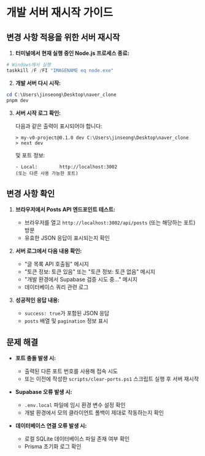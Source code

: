 # 개발 서버 재시작 가이드

## 변경 사항 적용을 위한 서버 재시작

1. **터미널에서 현재 실행 중인 Node.js 프로세스 종료:**

```powershell
# Windows에서 실행
taskkill /F /FI "IMAGENAME eq node.exe"
```

2. **개발 서버 다시 시작:**

```powershell
cd C:\Users\jinseong\Desktop\naver_clone
pnpm dev
```

3. **서버 시작 로그 확인:**
   
   다음과 같은 출력이 표시되어야 합니다:
   ```
   > my-v0-project@0.1.0 dev C:\Users\jinseong\Desktop\naver_clone
   > next dev
   ```
   
   및 포트 정보:
   ```
   - Local:        http://localhost:3002
   (또는 다른 사용 가능한 포트)
   ```

## 변경 사항 확인

1. **브라우저에서 Posts API 엔드포인트 테스트:**
   - 브라우저를 열고 `http://localhost:3002/api/posts` (또는 해당하는 포트) 방문
   - 유효한 JSON 응답이 표시되는지 확인

2. **서버 로그에서 다음 내용 확인:**
   - "글 목록 API 호출됨" 메시지
   - "토큰 정보: 토큰 있음" 또는 "토큰 정보: 토큰 없음" 메시지
   - "개발 환경에서 Supabase 검증 시도 중..." 메시지
   - 데이터베이스 쿼리 관련 로그

3. **성공적인 응답 내용:**
   - `success: true`가 포함된 JSON 응답
   - `posts` 배열 및 `pagination` 정보 표시

## 문제 해결

- **포트 충돌 발생 시:**
  - 출력된 다른 포트 번호를 사용해 접속 시도
  - 또는 이전에 작성한 `scripts/clear-ports.ps1` 스크립트 실행 후 서버 재시작

- **Supabase 오류 발생 시:**
  - `.env.local` 파일에 임시 환경 변수 설정 확인
  - 개발 환경에서 모의 클라이언트 폴백이 제대로 작동하는지 확인

- **데이터베이스 연결 오류 발생 시:**
  - 로컬 SQLite 데이터베이스 파일 존재 여부 확인
  - Prisma 초기화 로그 확인 
